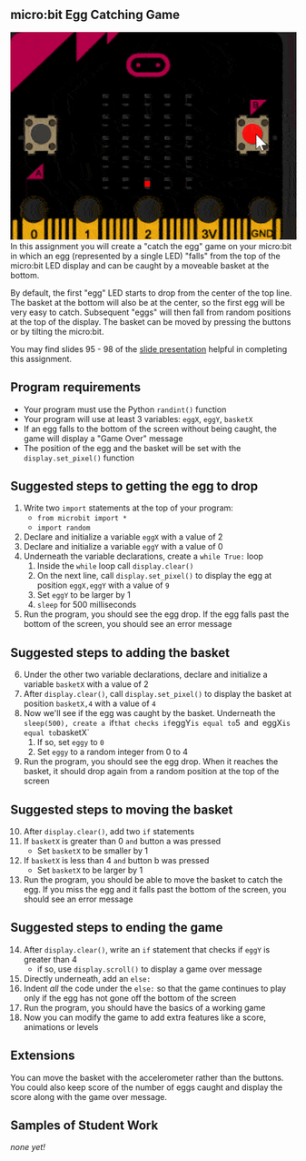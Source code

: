 micro:bit Egg Catching Game
--------------------
![](EggCatcherGame.gif)   
In this assignment you will create a "catch the egg" game on your micro:bit in which an egg (represented by a single LED) "falls" from the top of the micro:bit LED display and can be caught by a moveable basket at the bottom.

By default, the first "egg" LED starts to drop from the center of the top line. The basket at the bottom will also be at the center, so the first egg will be very easy to catch. Subsequent "eggs" will then fall from random positions at the top of the display. The basket can be moved by pressing the buttons or by tilting the micro:bit.

You may find slides 95 - 98 of the [slide presentation](https://docs.google.com/presentation/d/1aiGcnPn8uoCJdX8p7_qoI3Hh3_KOhUtFeB3Byw0tacA/edit?usp=sharing) helpful in completing this assignment.


Program requirements
-----------------
* Your program must use the Python `randint()` function
* Your program will use at least 3 variables: `eggX`, `eggY`, `basketX`
* If an egg falls to the bottom of the screen without being caught, the game will display a "Game Over" message
* The position of the egg and the basket will be set with the `display.set_pixel()` function

Suggested steps to getting the egg to drop
----------
1. Write two `import` statements at the top of your program:
    * `from microbit import *`
    * `import random`
2. Declare and initialize a variable `eggX` with a value of 2
3. Declare and initialize a variable `eggY` with a value of 0
4. Underneath the variable declarations, create a `while True:` loop
   1. Inside the `while` loop call `display.clear()`
   2. On the next line, call `display.set_pixel()` to display the egg at position `eggX,eggY` with a value of `9`
   3. Set `eggY` to be larger by 1
   4. `sleep` for 500 milliseconds
5. Run the program, you should see the egg drop. If the egg falls past the bottom of the screen, you should see an error message

Suggested steps to adding the basket
----------
6. Under the other two variable declarations, declare and initialize a variable `basketX` with a value of 2
7. After `display.clear()`, call `display.set_pixel()` to display the basket at position `basketX,4` with a value of `4`
8. Now we'll see if the egg was caught by the basket. Underneath the `sleep(500), create a `if` that checks if `eggY` is equal to `5` `and` `eggX` is equal to `basketX`
   1. If so, set `eggy` to `0`
   2. Set `eggy` to a random integer from 0 to 4
9. Run the program, you should see the egg drop. When it reaches the basket, it should drop again from a random position at the top of the screen

Suggested steps to moving the basket
----------
10. After `display.clear()`, add two `if` statements
11. If `basketX` is greater than 0 `and` button a was pressed
    * Set `basketX` to be smaller by 1
12. If `basketX` is less than 4 `and` button b was pressed
    * Set `basketX` to be larger by 1
13. Run the program, you should be able to move the basket to catch the egg. If you miss the egg and it falls past the bottom of the screen, you should see an error message

Suggested steps to ending the game
----------
14. After `display.clear()`, write an `if` statement that checks if `eggY` is greater than 4
    * if so, use `display.scroll()` to display a game over message
15. Directly underneath, add an `else:`
16. Indent *all* the code under the `else:` so that the game continues to play only if the egg has not gone off the bottom of the screen  
17. Run the program, you should have the basics of a working game
18. Now you can modify the game to add extra features like a score, animations or levels  
    
Extensions
----------
You can move the basket with the accelerometer rather than the buttons. You could also keep score of the number of eggs caught and display the score along with the game over message.

Samples of Student Work
----------
*none yet!*
